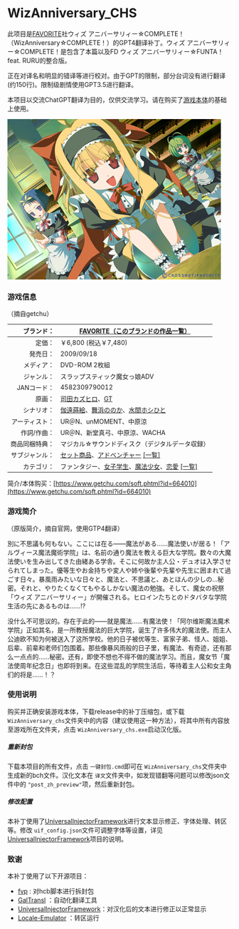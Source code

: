 # **WizAnniversary_CHS**

此项目是[FAVORITE](http://www.favo-soft.jp/ "このブランドの公式サイトを開く")社ウィズ アニバーサリィー☆COMPLETE！（WizAnniversary☆COMPLETE！）的GPT4翻译补丁。ウィズ アニバーサリィー☆COMPLETE！是包含了本篇以及FD ウィズ アニバーサリィー☆FUNTA！feat. RURU的整合版。

正在对译名和明显的错译等进行校对。由于GPT的限制，部分台词没有进行翻译(约150行)。限制级剧情使用GPT3.5进行翻译。

本项目以交流ChatGPT翻译为目的，仅供交流学习。请在购买了[游戏本体](https://www.getchu.com/soft.phtml?id=664010)的基础上使用。

![1712935638228](image/README/1712935638228.png)

### 游戏信息

（摘自getchu）

|     ブランド： | [FAVORITE](http://www.favo-soft.jp/ "このブランドの公式サイトを開く")[（このブランドの作品一覧）](https://www.getchu.com/php/search.phtml?search_brand_id=25015)                                                                                                                      |
| -------------: | ---------------------------------------------------------------------------------------------------------------------------------------------------------------------------------------------------------------------------------------------------------------------------- |
|         定価： | ￥6,800 (税込￥7,480)                                                                                                                                                                                                                                                        |
|       発売日： | 2009/09/18                                                                                                                                                                                                                                                                   |
|     メディア： | DVD-ROM 2枚組                                                                                                                                                                                                                                                                |
|     ジャンル： | スラップスティック魔女っ娘ADV                                                                                                                                                                                                                                                |
|    JANコード： | 4582309790012                                                                                                                                                                                                                                                                |
|         原画： | [司田カズヒロ](https://www.getchu.com/php/search.phtml?person=%BB%CA%C5%C4%A5%AB%A5%BA%A5%D2%A5%ED)、[GT](https://www.getchu.com/php/search.phtml?person=GT)                                                                                                                       |
|     シナリオ： | [伽遠蒔絵](https://www.getchu.com/php/search.phtml?person=%B2%C0%B1%F3%BC%AC%B3%A8)、[舞浜ののか](https://www.getchu.com/php/search.phtml?person=%C9%F1%C9%CD%A4%CE%A4%CE%A4%AB)、[水間ホシひと](https://www.getchu.com/php/search.phtml?person=%BF%E5%B4%D6%A5%DB%A5%B7%A4%D2%A4%C8) |
| アーティスト： | UR＠N、unMOMENT、中原涼                                                                                                                                                                                                                                                      |
|    作詞/作曲： | UR＠N、新堂真弓、中原涼、WACHA                                                                                                                                                                                                                                               |
| 商品同梱特典： | マジカル☆サウンドディスク（デジタルデータ収録）                                                                                                                                                                                                                             |
| サブジャンル： | [セット商品](https://www.getchu.com/all/genre.html?sub_genre_id=332)、[アドベンチャー](https://www.getchu.com/all/genre.html?sub_genre_id=308) [[一覧]](https://www.getchu.com/php/sub_genre.phtml)                                                                                   |
|     カテゴリ： | ファンタジー、[女子学生](https://www.getchu.com/php/search.phtml?category[0]=C3_B025)、[魔法少女](https://www.getchu.com/php/search.phtml?category[0]=C3_B012)、[恋愛](https://www.getchu.com/php/search.phtml?category[0]=C3_F021) [[一覧]](https://www.getchu.com/pc/genre.html)       |

简介/本体购买：[https://www.getchu.com/soft.phtml?id=664010](https://www.getchu.com/soft.phtml?id=664010)

### 游戏简介

（原版简介，摘自官网，使用GTP4翻译）

別に不思議も何もない。ここには在る――魔法がある……魔法使いが居る！「アルヴィース魔法魔術学院」は、名前の通り魔法を教える巨大な学院。数々の大魔法使いを生み出してきた由緒ある学舎。そこに何故か主人公・デュオは入学させられてしまった。優等生やお金持ちや変人や姉や後輩や先輩や先生に囲まれて過ごす日々。暴風雨みたいな日々と、魔法と、不思議と、あとほんの少しの…秘密。それと、やりたくなくてもやるしかない魔法の勉強。そして、魔女の祝祭「ウィズ アニバーサリィー」が開催される。ヒロインたちとのドタバタな学院生活の先にあるものは……!?

没什么不可思议的。存在于此的——就是魔法……有魔法使！「阿尔维斯魔法魔术学院」正如其名，是一所教授魔法的巨大学院，诞生了许多伟大的魔法使。而主人公迪欧不知为何被送入了这所学校。他的日子被优等生、富家子弟、怪人、姐姐、后辈、前辈和老师们包围着。那些像暴风雨般的日子里，有魔法、有奇迹，还有那么一点点的……秘密。还有，即使不想也不得不做的魔法学习。而且，魔女节「魔法使周年纪念日」也即将到来。在这些混乱的学院生活后，等待着主人公和女主角们的将是……！？

### 使用说明

购买并正确安装游戏本体，下载release中的补丁压缩包，或下载 `WizAnniversary_chs`文件夹中的内容（建议使用这一种方法），将其中所有内容放至游戏所在文件夹，点击 `WizAnniversary_chs.exe`启动汉化版。

##### 重新封包

下载本项目的所有文件，点击 `一键封包.cmd`即可在 `WizAnniversary_chs`文件夹中生成新的bch文件。汉化文本在 `译文`文件夹中，如发现错翻等问题可以修改json文件中的 `"post_zh_preview"`项，然后重新封包。

##### 修改配置

本补丁使用了[UniversalInjectorFramework](https://github.com/AtomCrafty/UniversalInjectorFramework)进行文本显示修正、字体处理、转区等。修改 `uif_config.json`文件可调整字体等设置，详见[UniversalInjectorFramework](https://github.com/AtomCrafty/UniversalInjectorFramework)项目的说明。

### 致谢

本补丁使用了以下开源项目：

* [fvp](https://github.com/Tabing010102/fvp)  : 对hcb脚本进行拆封包
* [GalTransl](https://github.com/xd2333/GalTransl) ：自动化翻译工具
* [UniversalInjectorFramework](https://github.com/AtomCrafty/UniversalInjectorFramework)：对汉化后的文本进行修正以正常显示
* [Locale-Emulator](https://github.com/xupefei/Locale-Emulator) ：转区运行
